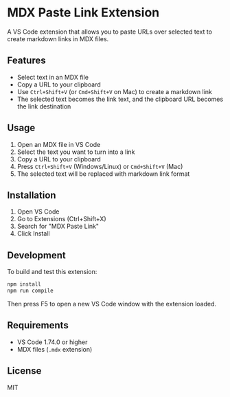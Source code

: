 # MDX Paste Link Extension

A VS Code extension that allows you to paste URLs over selected text to create markdown links in MDX files.

## Features

- Select text in an MDX file
- Copy a URL to your clipboard
- Use `Ctrl+Shift+V` (or `Cmd+Shift+V` on Mac) to create a markdown link
- The selected text becomes the link text, and the clipboard URL becomes the link destination

## Usage

1. Open an MDX file in VS Code
2. Select the text you want to turn into a link
3. Copy a URL to your clipboard
4. Press `Ctrl+Shift+V` (Windows/Linux) or `Cmd+Shift+V` (Mac)
5. The selected text will be replaced with markdown link format

## Installation

1. Open VS Code
2. Go to Extensions (Ctrl+Shift+X)
3. Search for "MDX Paste Link"
4. Click Install

## Development

To build and test this extension:

```bash
npm install
npm run compile
```

Then press F5 to open a new VS Code window with the extension loaded.

## Requirements

- VS Code 1.74.0 or higher
- MDX files (`.mdx` extension)

## License

MIT